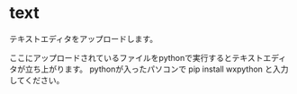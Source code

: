 # text
テキストエディタをアップロードします。

ここにアップロードされているファイルをpythonで実行するとテキストエディタが立ち上がります。
pythonが入ったパソコンで
pip install wxpython
と入力してください。